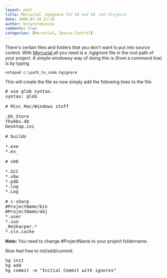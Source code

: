 ```yaml
---
layout: post
title: Mercurial .hgignore for C# and VB .net Projects
date: 2009-07-28 21:26
author: bclarkrobinson
comments: true
categories: [Mercurial, Source Control]
---
```

There's certain files and folders that you don't want to put into source control. With <a href="http://mercurial.selenic.com/wiki/">Mercurial </a>all you need is a .hgignore file in the root path of your project. A simple windowsy way of doing this is (from a command line) is by typing

<code>notepad c:\path_to_code\.hgignore</code>

This will create the file so now simply add the following lines to the file:
<pre lang="DOS" colla="+">
# use glob syntax.
syntax: glob

# Misc Mac/Windows stuff

.DS_Store
Thumbs.db
Desktop.ini

# builds

*.exe
*.ex_

# vb6

*.SCC
*.vbw
*.pdb
*.log
*.Log

# c-sharp
#ProjectName/bin
#ProjectName/obj
*.user
*.suo
_ReSharper.*
*.sln.cache
</pre>

<strong>Note:</strong> You need to change #ProjectName to your project foldername.

Now feel free to init/add/commit:

<pre lang="DOS" colla="+">
hg init
hg add
hg commit -m "Initial Commit with ignores"
</pre>
